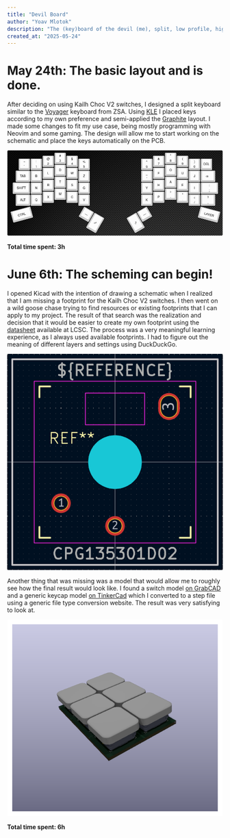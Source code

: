 ```yaml
---
title: "Devil Board"
author: "Yoav Mlotok"
description: "The (key)board of the devil (me), split, low profile, high performance!"
created_at: "2025-05-24"
---
```


# May 24th: The basic layout and is done.

After deciding on using Kailh Choc V2 switches, I designed a split keyboard similar to the [Voyager](https://www.zsa.io/voyager) keyboard from ZSA.
Using [KLE](https://keyboard-layout-editor.com) I placed keys according to my own preference and semi-applied the [Graphite](https://github.com/rdavison/graphite-layout) layout. I made some changes to fit my use case, being mostly programming with Neovim and some gaming.
The design will allow me to start working on the schematic and place the keys automatically on the PCB.

![devil-board](kle/devil-board.png)

**Total time spent: 3h**


# June 6th: The scheming can begin!

I opened Kicad with the intention of drawing a schematic when I realized that I am missing a footprint for the Kailh Choc V2 switches.
I then went on a wild goose chase trying to find resources or existing footprints that I can apply to my project.
The result of that search was the realization and decision that it would be easier to create my own footprint using the [datasheet](https://www.lcsc.com/datasheet/lcsc_datasheet_2411261541_Kailh-CPG135301D02_C5142796.pdf) available at LCSC.
The process was a very meaningful learning experience, as I always used available footprints. I had to figure out the meaning of different layers and settings using DuckDuckGo.

![CPG135301D02](kicad/CPG135301D02.png)

Another thing that was missing was a model that would allow me to roughly see how the final result would look like. I found a switch model [on GrabCAD](https://grabcad.com/library/kailh-low-profile-mechanical-keyboard-switch-pg1353-1) and a generic keycap model [on TinkerCad](https://www.tinkercad.com/things/eYS9n6hJxzm-cherry-mx-low-profile-keycap) which I converted to a step file using a generic file type conversion website.
The result was very satisfying to look at.

![footprint-test](kicad/footprint-test.png)

**Total time spent: 6h**
